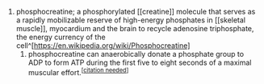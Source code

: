 1. phosphocreatine; a phosphorylated [[creatine]] molecule that serves as a rapidly mobilizable reserve of high-energy phosphates in [[skeletal muscle]], myocardium and the brain to recycle adenosine triphosphate, the energy currency of the cell^[https://en.wikipedia.org/wiki/Phosphocreatine]
	1. phosphocreatine can anaerobically donate a phosphate group to ADP to form ATP during the first five to eight seconds of a maximal muscular effort.<sup>[[citation needed](https://en.wikipedia.org/wiki/Wikipedia:Citation_needed)]</sup>